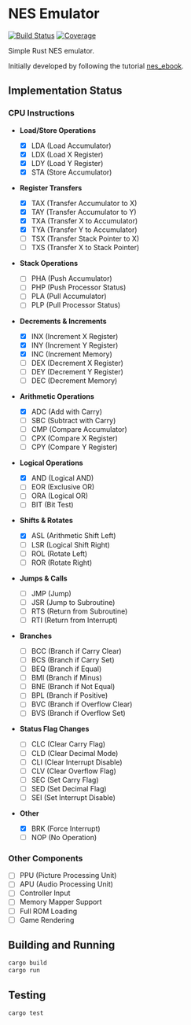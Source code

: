 # NES Emulator

[![Build Status](https://dreadster3.github.io/nes_emulator/badges/build-status.svg)](https://github.com/dreadster3/nes_emulator/actions)
[![Coverage](https://dreadster3.github.io/nes_emulator/badges/plastic.svg)](https://dreadster3.github.io/nes_emulator/)

Simple Rust NES emulator.

Initially developed by following the tutorial [nes_ebook](https://bugzmanov.github.io/nes_ebook/).

## Implementation Status

### CPU Instructions

- **Load/Store Operations**

  - [x] LDA (Load Accumulator)
  - [x] LDX (Load X Register)
  - [x] LDY (Load Y Register)
  - [x] STA (Store Accumulator)

- **Register Transfers**

  - [x] TAX (Transfer Accumulator to X)
  - [x] TAY (Transfer Accumulator to Y)
  - [x] TXA (Transfer X to Accumulator)
  - [x] TYA (Transfer Y to Accumulator)
  - [ ] TSX (Transfer Stack Pointer to X)
  - [ ] TXS (Transfer X to Stack Pointer)

- **Stack Operations**

  - [ ] PHA (Push Accumulator)
  - [ ] PHP (Push Processor Status)
  - [ ] PLA (Pull Accumulator)
  - [ ] PLP (Pull Processor Status)

- **Decrements & Increments**

  - [x] INX (Increment X Register)
  - [x] INY (Increment Y Register)
  - [x] INC (Increment Memory)
  - [ ] DEX (Decrement X Register)
  - [ ] DEY (Decrement Y Register)
  - [ ] DEC (Decrement Memory)

- **Arithmetic Operations**

  - [x] ADC (Add with Carry)
  - [ ] SBC (Subtract with Carry)
  - [ ] CMP (Compare Accumulator)
  - [ ] CPX (Compare X Register)
  - [ ] CPY (Compare Y Register)

- **Logical Operations**

  - [x] AND (Logical AND)
  - [ ] EOR (Exclusive OR)
  - [ ] ORA (Logical OR)
  - [ ] BIT (Bit Test)

- **Shifts & Rotates**

  - [x] ASL (Arithmetic Shift Left)
  - [ ] LSR (Logical Shift Right)
  - [ ] ROL (Rotate Left)
  - [ ] ROR (Rotate Right)

- **Jumps & Calls**

  - [ ] JMP (Jump)
  - [ ] JSR (Jump to Subroutine)
  - [ ] RTS (Return from Subroutine)
  - [ ] RTI (Return from Interrupt)

- **Branches**

  - [ ] BCC (Branch if Carry Clear)
  - [ ] BCS (Branch if Carry Set)
  - [ ] BEQ (Branch if Equal)
  - [ ] BMI (Branch if Minus)
  - [ ] BNE (Branch if Not Equal)
  - [ ] BPL (Branch if Positive)
  - [ ] BVC (Branch if Overflow Clear)
  - [ ] BVS (Branch if Overflow Set)

- **Status Flag Changes**

  - [ ] CLC (Clear Carry Flag)
  - [ ] CLD (Clear Decimal Mode)
  - [ ] CLI (Clear Interrupt Disable)
  - [ ] CLV (Clear Overflow Flag)
  - [ ] SEC (Set Carry Flag)
  - [ ] SED (Set Decimal Flag)
  - [ ] SEI (Set Interrupt Disable)

- **Other**
  - [x] BRK (Force Interrupt)
  - [ ] NOP (No Operation)

### Other Components

- [ ] PPU (Picture Processing Unit)
- [ ] APU (Audio Processing Unit)
- [ ] Controller Input
- [ ] Memory Mapper Support
- [ ] Full ROM Loading
- [ ] Game Rendering

## Building and Running

```bash
cargo build
cargo run
```

## Testing

```bash
cargo test
```
